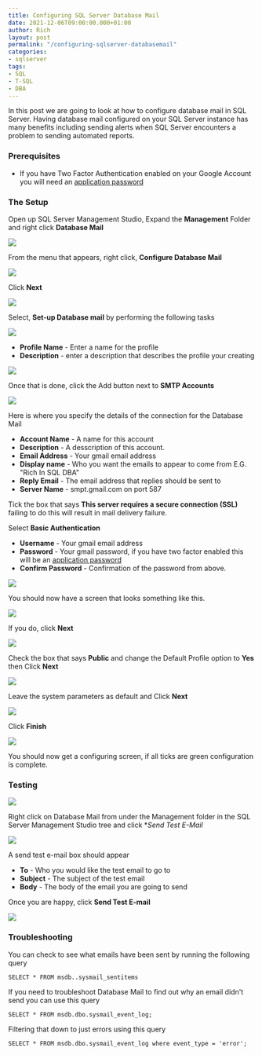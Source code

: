 ```yaml
---
title: Configuring SQL Server Database Mail
date: 2021-12-06T09:00:00.000+01:00
author: Rich
layout: post
permalink: "/configuring-sqlserver-databasemail"
categories:
- sqlserver
tags:
- SQL
- T-SQL
- DBA
---
```


In this post we are going to look at how to configure database mail in SQL Server. Having database mail configured on your SQL Server instance has many benefits including sending alerts when SQL Server encounters a problem to sending automated reports. 

### Prerequisites

* If you have Two Factor Authentication enabled on your Google Account you will need an [application password](https://support.google.com/mail/answer/185833?hl=en-GB) 

### The Setup

Open up SQL Server Management Studio, Expand the **Management** Folder and right click **Database Mail**

![](/img/database-mail-0.png)

From the menu that appears, right click, **Configure Database Mail**

![](/img/database-mail-1.png)

Click **Next**

![](/img/database-mail-2.png)

Select, **Set-up Database mail** by performing the following tasks

![](/img/database-mail-3.png)

* **Profile Name** - Enter a name for the profile 
* **Description** - enter a description that describes the profile your creating

![](/img/database-mail-4.png)

Once that is done, click the Add button next to **SMTP Accounts**

![](/img/database-mail-5.png)

Here is where you specify the details of the connection for the Database Mail 

* **Account Name** - A name for this account
* **Description** - A desscription of this account. 
* **Email Address** - Your gmail email address
* **Display name** - Who you want the emails to appear to come from E.G. "Rich In SQL DBA"
* **Reply Email** - The email address that replies should be sent to
* **Server Name** - smpt.gmail.com on port 587

Tick the box that says **This server requires a secure connection (SSL)** failing to do this will result in mail delivery failure.

Select **Basic Authentication**

* **Username** - Your gmail email address
* **Password** - Your gmail password, if you have two factor enabled this will be an [application password](https://support.google.com/mail/answer/185833?hl=en-GB)
* **Confirm Password** - Confirmation of the password from above.

![](/img/database-mail-6.png)

You should now have a screen that looks something like this.

![](/img/database-mail-7.png)

 If you do, click **Next**

![](/img/database-mail-8.png)

Check the box that says **Public** and change the Default Profile option to **Yes** then Click **Next**

![](/img/database-mail-9.png)

Leave the system parameters as default and Click **Next**

![](/img/database-mail-10.png)

Click **Finish**

![](/img/database-mail-11.png)

You should now get a configuring screen, if all ticks are green configuration is complete.

### Testing

![](/img/database-mail-12.png)

Right click on Database Mail from under the Management folder in the SQL Server Management Studio tree and click **Send Test E-Mail*

![](/img/database-mail-13.png)

A send test e-mail box should appear 

* **To** - Who you would like the test email to go to
* **Subject** - The subject of the test email
* **Body** - The body of the email you are going to send

Once you are happy, click **Send Test E-mail**

![](/img/database-mail-send-test.png)

### Troubleshooting

You can check to see what emails have been sent by running the following query

```
SELECT * FROM msdb..sysmail_sentitems
```

If you need to troubleshoot Database Mail to find out why an email didn't send you can use this query 

```
SELECT * FROM msdb.dbo.sysmail_event_log;
```

Filtering that down to just errors using this query

```
SELECT * FROM msdb.dbo.sysmail_event_log where event_type = 'error';
```

